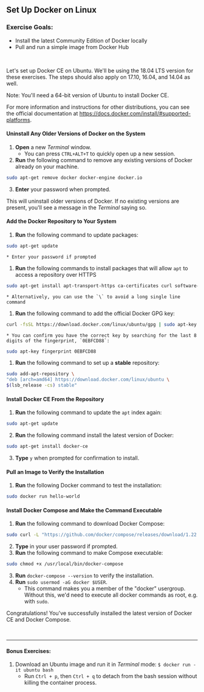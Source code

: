 ## Set Up Docker on Linux

<div class="ahead">
	<h3>Exercise Goals:</h3>
		<ul>
			<li>Install the latest Community Edition of Docker locally</li>
			<li>Pull and run a simple image from Docker Hub</li>
		</ul>
</div>
<br />

Let's set up Docker CE on Ubuntu. We'll be using the 18.04 LTS version for these exercises. The steps should also apply on 17.10, 16.04, and 14.04 as well. 

<div class="note">
    Note: You'll need a 64-bit version of Ubuntu to install Docker CE.
</div>

For more information and instructions for other distributions, you can see the official documentation at https://docs.docker.com/install/#supported-platforms.

#### Uninstall Any Older Versions of Docker on the System
1. **Open** a new _Terminal_ window.
    * You can press `CTRL+ALT+T` to quickly open up a new session.
2. **Run** the following command to remove any existing versions of Docker already on your machine.
```bash
sudo apt-get remove docker docker-engine docker.io
```
3. **Enter** your password when prompted.

This will uninstall older versions of Docker. If no existing versions are present, you'll see a message in the _Terminal_ saying so.

#### Add the Docker Repository to Your System
1. **Run** the following command to update packages:
```bash
sudo apt-get update
```
    * Enter your password if prompted
1. **Run** the following commands to install packages that will allow `apt` to access a repository over HTTPS
```bash
sudo apt-get install apt-transport-https ca-certificates curl software-properties-common
```
    * Alternatively, you can use the `\` to avoid a long single line command
1. **Run** the following command to add the official Docker GPG key: 

```bash
curl -fsSL https://download.docker.com/linux/ubuntu/gpg | sudo apt-key add -
```
    * You can confirm you have the correct key by searching for the last 8 digits of the fingerprint, `0EBFCD88`:
```bash
sudo apt-key fingerprint 0EBFCD88
```
1. **Run** the following command to set up a **stable** repository: 
```bash
sudo add-apt-repository \
"deb [arch=amd64] https://download.docker.com/linux/ubuntu \
$(lsb_release -cs) stable"
```

#### Install Docker CE From the Repository
1. **Run** the following command to update the `apt` index again:

```bash
sudo apt-get update
```

2. **Run** the following command install the latest version of Docker:

```bash
sudo apt-get install docker-ce
```

3. **Type** `y` when prompted for confirmation to install.

#### Pull an Image to Verify the Installation
1. **Run** the following Docker command to test the installation:
```bash
sudo docker run hello-world
```

#### Install Docker Compose and Make the Command Executable
1. **Run** the following command to download Docker Compose:

```bash
sudo curl -L "https://github.com/docker/compose/releases/download/1.22.0/docker-compose-$(uname -s)-$(uname -m)" -o /usr/local/bin/docker-compose
```

2. **Type** in your user password if prompted.
1. **Run** the following command to make Compose executable:

```bash
sudo chmod +x /usr/local/bin/docker-compose
```

3. **Run** `docker-compose --version` to verify the installation.
4. **Run** `sudo usermod -aG docker $USER`.
    - This command makes you a member of the "docker" usergroup. Without this, we'd need to execute all docker commands as root, e.g. with `sudo`.

Congratulations! You've successfully installed the latest version of Docker CE and Docker Compose.

<br />

---

#### Bonus Exercises: 

1. Download an Ubuntu image and run it in _Terminal_ mode: `$ docker run -it ubuntu bash`
	* Run `Ctrl + p`, then `Ctrl + q` to detach from the bash session without killing the container process. 
